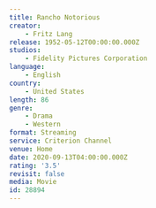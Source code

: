```yaml
---
title: Rancho Notorious
creator:
    - Fritz Lang
release: 1952-05-12T00:00:00.000Z
studios:
    - Fidelity Pictures Corporation
language:
    - English
country:
    - United States
length: 86
genre:
    - Drama
    - Western
format: Streaming
service: Criterion Channel
venue: Home
date: 2020-09-13T04:00:00.000Z
rating: '3.5'
revisit: false
media: Movie
id: 28894
---
```



